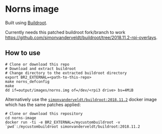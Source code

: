 # Norns image
Built using [Buildroot](https://buildroot.org/).

Currently needs this patched buildroot fork/branch to work https://github.com/simonvanderveldt/buildroot/tree/2018.11.2-rpi-overlays.

## How to use
```
# Clone or download this repo
# Download and extract buildroot
# Change directory to the extracted buildroot directory
export BR2_EXTERNAL=<path-to-this-repo>
make norns_defconfig
make
dd if=output/images/norns.img of=/dev/<rpi3 drive> bs=4MiB
```

Alternatively use the [`simonvanderveldt/buildroot:2018.11.2`](https://cloud.docker.com/repository/docker/simonvanderveldt/buildroot) docker image which has the same patches applied:
```
# Clone or download this repository
cd norns-image
docker run -ti -e BR2_EXTERNAL=/mycustombuildroot -v `pwd`:/mycustombuildroot simonvanderveldt/buildroot:2018.11.2
```
